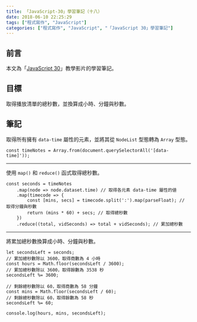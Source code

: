 ```yaml
---
title: 「JavaScript-30」學習筆記（十八）
date: 2018-06-10 22:25:29
tags: ["程式寫作", "JavaScript"]
categories: ["程式寫作", "JavaScript", "「JavaScript 30」學習筆記"]
---
```


## 前言
本文為「[JavaScript 30](https://javascript30.com/)」教學影片的學習筆記。

## 目標
取得播放清單的總秒數，並換算成小時、分鐘與秒數。

## 筆記
取得所有擁有 `data-time` 屬性的元素，並將其從 `NodeList` 型態轉為 `Array` 型態。
```JS
const timeNotes = Array.from(document.querySelectorAll('[data-time]'));
```
---
使用 `map()` 和 `reduce()` 函式取得總秒數。
```JS
const seconds = timeNotes
    .map(node => node.dataset.time) // 取得各元素 data-time 屬性的値
    .map(timecode => {
        const [mins, secs] = timecode.split(':').map(parseFloat); // 取得分鐘與秒數
        return (mins * 60) + secs; // 取得總秒數
    })
    .reduce((total, vidSeconds) => total + vidSeconds); // 累加總秒數
```
---
將累加總秒數換算成小時、分鐘與秒數。
```JS
let secondsLeft = seconds;
// 累加總秒數除以 3600，取得商數為 4 小時
const hours = Math.floor(secondsLeft / 3600);
// 累加總秒數除以 3600，取得餘數為 3538 秒
secondsLeft %= 3600;

// 剩餘總秒數除以 60，取得商數為 58 分鐘
const mins = Math.floor(secondsLeft / 60);
// 剩餘總秒數除以 60，取得餘數為 58 秒
secondsLeft %= 60;

console.log(hours, mins, secondsLeft);
```
